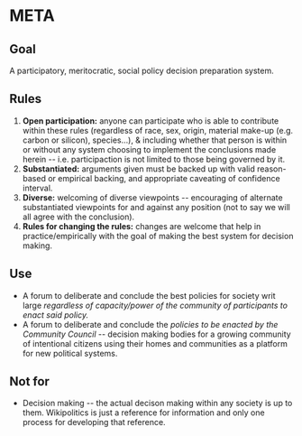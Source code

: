 # META

## Goal 
A participatory, meritocratic, social policy decision preparation system.

## Rules

1. **Open participation:** anyone can participate who is able to contribute within these rules (regardless of race, sex, origin, material make-up (e.g. carbon or silicon), species…), & including whether that person is within or without any system choosing to implement the conclusions made herein -- i.e. participaction is not limited to those being governed by it. 
1. **Substantiated:** arguments given must be backed up with valid reason-based or empirical backing, and appropriate caveating of confidence interval.
1. **Diverse:** welcoming of diverse viewpoints -- encouraging of alternate substantiated viewpoints for and against any position (not to say we will all agree with the conclusion).
1. **Rules for changing the rules:** changes are welcome that help in practice/empirically with the goal of making the best system for decision making.

## Use

* A forum to deliberate and conclude the best policies for society writ large _regardless of capacity/power of the community of participants to enact said policy._
* A forum to deliberate and conclude the _policies to be enacted by the Community Council_ -- decision making bodies for a growing community of intentional citizens using their homes and communities as a platform for new political systems.

## Not for

* Decision making -- the actual decison making within any society is up to them. Wikipolitics is just a reference for information and only one process for developing that reference. 
